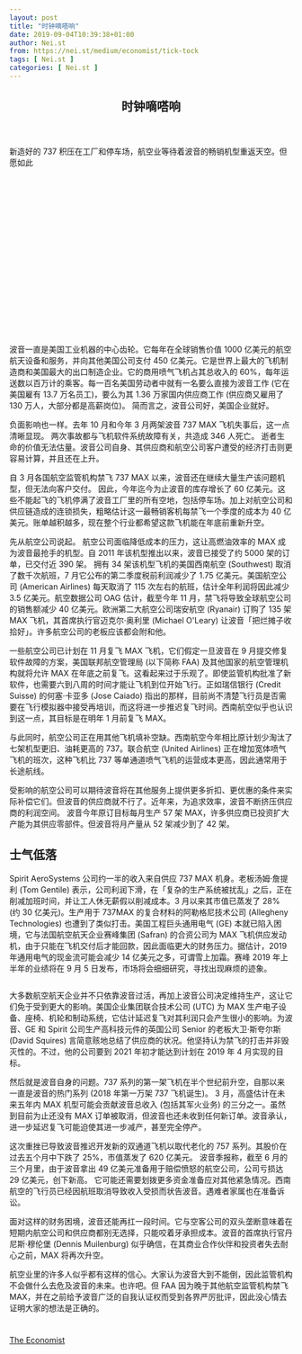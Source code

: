 ```yaml
---
layout: post
title: "时钟嘀嗒响"
date: 2019-09-04T10:39:38+01:00
author: Nei.st
from: https://nei.st/medium/economist/tick-tock
tags: [ Nei.st ]
categories: [ Nei.st ]
---
```


<article class="post-4409 post type-post status-publish format-standard hentry category-economist" id="post-4409">
 <header class="page-header medium Archives">
  <div class="page-header__image">
  </div>
  <div class="page-header__content">
   <h1 class="page-title text-align-center">
    时钟嘀嗒响
   </h1>
  </div>
 </header>
 <div class="entry-content aesop-entry-content" id="post-4409-content">
  <link as="font" crossorigin="anonymous" href="//cdn.jsdelivr.net/gh/0nd1jyU39XQ/_/glyph/font-face/0uIzqoZjSuJfvSBnvgXTcApMtcVhMcpr.woff" rel="preload" type="font/woff"/>
  <link as="font" crossorigin="anonymous" href="//cdn.jsdelivr.net/gh/0nd1jyU39XQ/_/glyph/font-face/1sTnSLZWDKucPX6SAk.woff" rel="preload" type="font/woff"/>
  <p class="blog-post__description">
   新造好的 737 积压在工厂和停车场，航空业等待着波音的畅销机型重返天空。但愿如此
  </p>
  <span id="more-4409">
  </span>
  <div class="navigation__primary-inner">
   <a class="economist__link-logo" href="//nei.st/medium/economist">
   </a>
  </div>
  <div class="container img component-image">
   <div class="aspectRatioPlaceholder" style="padding-bottom:56.24236501343758%;height: 0;">
    <div class="progressiveMedia" data-height="2302" data-width="4093">
     <img alt="" class="progressiveMedia-image" data-src="https://cdn.jsdelivr.net/gh/0nd1jyU39XQ/_/img/1/e52bf525ly1g6nmdb6c21j235p1rynj6.jpg" src="https://cdn.jsdelivr.net/gh/0nd1jyU39XQ/_/img/1/e52bf525ly1g6nmdb6c21j235p1rynj6.jpg"/>
    </div>
   </div>
  </div>
  <p>
   <span class="markup--p">
    波音一直是美国工业机器的中心齿轮。它每年在全球销售价值 1000 亿美元的航空航天设备和服务，并向其他美国公司支付 450 亿美元。它是世界上最大的飞机制造商和美国最大的出口制造企业。它的商用喷气飞机占其总收入的 60%，每年运送数以百万计的乘客。每一百名美国劳动者中就有一名要么直接为波音工作 (它在美国雇有 13.7 万名员工)，要么为其 1.36 万家国内供应商工作 (供应商又雇用了 130 万人，大部分都是高薪岗位)。
   </span>
   简而言之，波音公司好，美国企业就好。
  </p>
  <p>
   负面影响也一样。去年 10 月和今年 3 月两架波音 737 MAX 飞机失事后，这一点清晰显现。
   <span class="markup--p">
    两次事故都与飞机软件系统故障有关，共造成 346 人死亡。
   </span>
   逝者生命的价值无法估量。波音公司自身、其供应商和航空公司客户遭受的经济打击则更容易计算，并且还在上升。
  </p>
  <p>
   <span class="markup--p">
    自 3 月各国航空监管机构禁飞 737 MAX 以来，波音还在继续大量生产该问题机型，但无法向客户交付。
   </span>
   因此，今年迄今为止波音的库存增长了 60 亿美元。这些不能起飞的飞机停满了波音工厂里的所有空地，包括停车场。加上对航空公司和供应链造成的连锁损失，粗略估计这一最畅销客机每禁飞一个季度的成本为 40 亿美元。账单越积越多，现在整个行业都希望这款飞机能在年底前重新升空。
  </p>
  <p>
   先从航空公司说起。
   <span class="markup--p">
    航空公司面临降低成本的压力，这让高燃油效率的 MAX 成为波音最抢手的机型。自 2011 年该机型推出以来，波音已接受了约 5000 架的订单，已交付近 390 架。
   </span>
   拥有 34 架该机型飞机的美国西南航空 (Southwest) 取消了数千次航班，7 月它公布的第二季度税前利润减少了 1.75 亿美元。美国航空公司 (American Airlines) 每天取消了 115 次左右的航班，估计全年利润将因此减少 3.5 亿美元。航空数据公司 OAG 估计，截至今年 11 月，禁飞将导致全球航空公司的销售额减少 40 亿美元。欧洲第二大航空公司瑞安航空 (Ryanair) 订购了 135 架 MAX 飞机，其首席执行官迈克尔·奥利里 (Michael O'Leary) 让波音「把烂摊子收拾好」。许多航空公司的老板应该都会附和他。
  </p>
  <p>
   一些航空公司已计划在 11 月复飞 MAX 飞机，它们假定一旦波音在 9 月提交修复软件故障的方案，美国联邦航空管理局 (以下简称 FAA) 及其他国家的航空管理机构就将允许 MAX 在年底之前复飞。这看起来过于乐观了。即使监管机构批准了新软件，也需要六到八周的时间才能让飞机到位开始飞行。正如瑞信银行 (Credit Suisse) 的何塞·卡亚多 (Jose Caiado) 指出的那样，目前尚不清楚飞行员是否需要在飞行模拟器中接受再培训，而这将进一步推迟复飞时间。西南航空似乎也认识到这一点，其目标是在明年 1 月前复飞 MAX。
  </p>
  <div class="code-block code-block-1" style="margin: 8px 0; clear: both;">
   <div class="container ads_KbHEVhh8Rw">
    <div class="card card--blog post-sidebar">
     <div class="card-body">
      <div class="logo_ngcontent-kty-0">
      </div>
      <div class="iframe-blocker U6XAMK63Vh00WqvF2BacIQ">
       <div class="background-h60B">
       </div>
       <div class="WumZiPCS4MeMw4pxQ">
       </div>
      </div>
     </div>
     <div class="card-footer">
      <div class="card-footer-wrapper" layout="row bottom-left">
      </div>
     </div>
    </div>
   </div>
  </div>
  <p>
   与此同时，航空公司正在用其他飞机填补空缺。西南航空今年相比原计划少淘汰了七架机型更旧、油耗更高的 737。联合航空 (United Airlines) 正在增加宽体喷气飞机的班次，这种飞机比 737 等单通道喷气飞机的运营成本更高，因此通常用于长途航线。
  </p>
  <p>
   受影响的航空公司可以期待波音将在其他服务上提供更多折扣、更优惠的条件来实际补偿它们。但波音的供应商就不行了。近年来，为追求效率，波音不断挤压供应商的利润空间。
   <span class="markup--p">
    波音今年原订目标每月生产 57 架 MAX，许多供应商已投资扩大产能为其供应零部件。但波音将月产量从 52 架减少到了 42 架。
   </span>
  </p>
  <p>
   <h2>
    士气低落
   </h2>
  </p>
  <p>
   Spirit AeroSystems 公司约一半的收入来自供应 737 MAX 机身。老板汤姆·詹提利 (Tom Gentile) 表示，公司利润下滑，在「复杂的生产系统被扰乱」之后，正在削减加班时间，并让工人休无薪假以削减成本。3 月以来其市值已蒸发了 28% (约 30 亿美元)。生产用于 737MAX 的复合材料的阿勒格尼技术公司 (Allegheny Technologies) 也遭到了类似打击。美国工程巨头通用电气 (GE) 本就已陷入困境，它与法国航空航天企业赛峰集团 (Safran) 的合资公司为 MAX 飞机供应发动机，由于只能在飞机交付后才能回款，因此面临更大的财务压力。据估计，2019 年通用电气的现金流可能会减少 14 亿美元之多，可谓雪上加霜。赛峰 2019 年上半年的业绩将在 9 月 5 日发布，市场将会细细研究，寻找出现麻烦的迹象。
  </p>
  <div class="container img">
   <div class="aspectRatioPlaceholder">
    <div class="progressiveMedia" data-height="1019" data-width="1280">
     <img alt="" class="progressiveMedia-image lazyload" data-src="https://cdn.jsdelivr.net/gh/0nd1jyU39XQ/_/img/1/e52bf525ly1g6nmb63lb7j20zk0sbqar.jpg" src="https://cdn.jsdelivr.net/gh/0nd1jyU39XQ/_/img/1/e52bf525ly1g6nmb63lb7j20zk0sbqar.jpg"/>
    </div>
   </div>
  </div>
  <p>
   大多数航空航天企业并不只依靠波音过活，再加上波音公司决定维持生产，这让它们免于受到更大的影响。美国企业集团联合技术公司 (UTC) 为 MAX 生产电子设备、座椅、机轮和制动系统，它估计延迟复飞对其利润只会产生很小的影响。为波音、GE 和 Spirit 公司生产高科技元件的英国公司 Senior 的老板大卫·斯夸尔斯 (David Squires) 言简意赅地总结了供应商的状况。他坚持认为禁飞的打击并非毁灭性的。不过，他的公司要到 2021 年初才能达到计划在 2019 年 4 月实现的目标。
  </p>
  <p>
   然后就是波音自身的问题。737 系列的第一架飞机在半个世纪前升空，自那以来一直是波音的热门系列 (2018 年第一万架 737 飞机诞生)。
   <span class="markup--p">
    3 月，高盛估计在未来五年内 MAX 机型可能会贡献波音总收入 (包括其军火业务) 的三分之一。虽然到目前为止还没有 MAX 订单被取消，但波音也还未收到任何新订单。波音承认，进一步延迟复飞可能迫使其进一步减产，甚至完全停产。
   </span>
  </p>
  <div class="code-block code-block-1" style="margin: 8px 0; clear: both;">
   <div class="container ads_KbHEVhh8Rw">
    <div class="card card--blog post-sidebar">
     <div class="card-body">
      <div class="logo_ngcontent-kty-0">
      </div>
      <div class="iframe-blocker U6XAMK63Vh00WqvF2BacIQ">
       <div class="background-h60B">
       </div>
       <div class="WumZiPCS4MeMw4pxQ">
       </div>
      </div>
     </div>
     <div class="card-footer">
      <div class="card-footer-wrapper" layout="row bottom-left">
      </div>
     </div>
    </div>
   </div>
  </div>
  <p>
   这次重挫已导致波音推迟开发新的双通道飞机以取代老化的 757 系列。其股价在过去五个月中下跌了 25%，市值蒸发了 620 亿美元。
   <span class="markup--p">
    波音季报称，截至 6 月的三个月里，由于波音拿出 49 亿美元准备用于赔偿愤怒的航空公司，公司亏损达 29 亿美元，创下新高。
   </span>
   它可能还需要划拨更多资金准备应对其他紧急情况。西南航空的飞行员已经因航班取消导致收入受损而状告波音。遇难者家属也在准备诉讼。
  </p>
  <p>
   面对这样的财务困境，波音还能再扛一段时间。它与空客公司的双头垄断意味着在短期内航空公司和供应商都别无选择，只能咬着牙承担成本。波音的首席执行官丹尼斯·穆伦堡 (Dennis Muilenburg) 似乎确信，在其商业合作伙伴和投资者失去耐心之前，MAX 将再次升空。
  </p>
  <p>
   航空业里的许多人似乎都有这样的信心。大家认为波音大到不能倒，因此监管机构不会做什么去危及波音的未来。也许吧。但 FAA 因为晚于其他航空监管机构禁飞 MAX，并在之前给予波音广泛的自我认证权而受到各界严厉批评，因此没心情去证明大家的想法是正确的。
  </p>
  <div class="container ag ah">
   <div class="fe n el">
    <a class="dt du bn bo bp bq br bs bt bu dv dw bx by dx dy" href="https://nei.st/medium/economist?source=https://www.economist.com/business/2019/08/22/boeings-troubles-cost-the-aerospace-industry-4bn-a-quarter">
     <div class="c ff fg ag ah fh el fi fj ce fk fl fm fn fo fp fq fr fs ft fu">
      <div class="bs em en eo ep eq fv ah fw fg ag bm eu fx q fy fz p ac">
      </div>
     </div>
    </a>
   </div>
  </div>
  <div class="code-block code-block-2" style="margin: 8px 0; clear: both;">
   <br/>
   <div class="container ads_KbHEVhh8Rw">
    <div class="card card--blog post-sidebar">
     <div class="card-body">
      <div class="logo_ngcontent-kty-0">
      </div>
      <div class="iframe-blocker U6XAMK63Vh00WqvF2BacIQ">
       <div class="background-h60B">
       </div>
       <div class="WumZiPCS4MeMw4pxQ">
       </div>
      </div>
     </div>
     <div class="card-footer">
      <div class="card-footer-wrapper" layout="row bottom-left">
      </div>
     </div>
    </div>
   </div>
  </div>
 </div>
 <footer class="entry-footer">
  <div class="categories icon-link">
   <a href="https://nei.st/category/medium/economist" rel="category tag">
    The Economist
   </a>
  </div>
 </footer>
</article>

